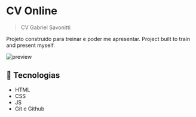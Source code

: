 # CV Online

>CV Gabriel Savonitti

Projeto construido para treinar e poder me apresentar.
Project built to train and present myself.

![preview](./CVGabrielSavonitti/.github/preview.jpg)

## 💼 Tecnologias

- HTML
- CSS
- JS
- Git e Github

##
